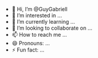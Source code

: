 - 👋 Hi, I’m @GuyGabriell
- 👀 I’m interested in ...
- 🌱 I’m currently learning ...
- 💞️ I’m looking to collaborate on ...
- 📫 How to reach me ...
- 😄 Pronouns: ...
- ⚡ Fun fact: ...

<!---
GuyGabriell/GuyGabriell is a ✨ special ✨ repository because its `README.md` (this file) appears on your GitHub profile.
You can click the Preview link to take a look at your changes.
--->
